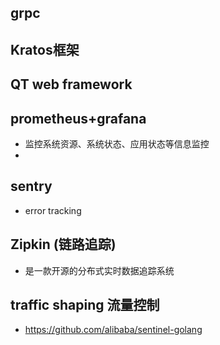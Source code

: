 ## grpc

## Kratos框架

## QT web framework

## prometheus+grafana
 - 监控系统资源、系统状态、应用状态等信息监控
 - 

## sentry
 - error tracking

## Zipkin (链路追踪)
 - 是一款开源的分布式实时数据追踪系统

## traffic shaping 流量控制
- https://github.com/alibaba/sentinel-golang
